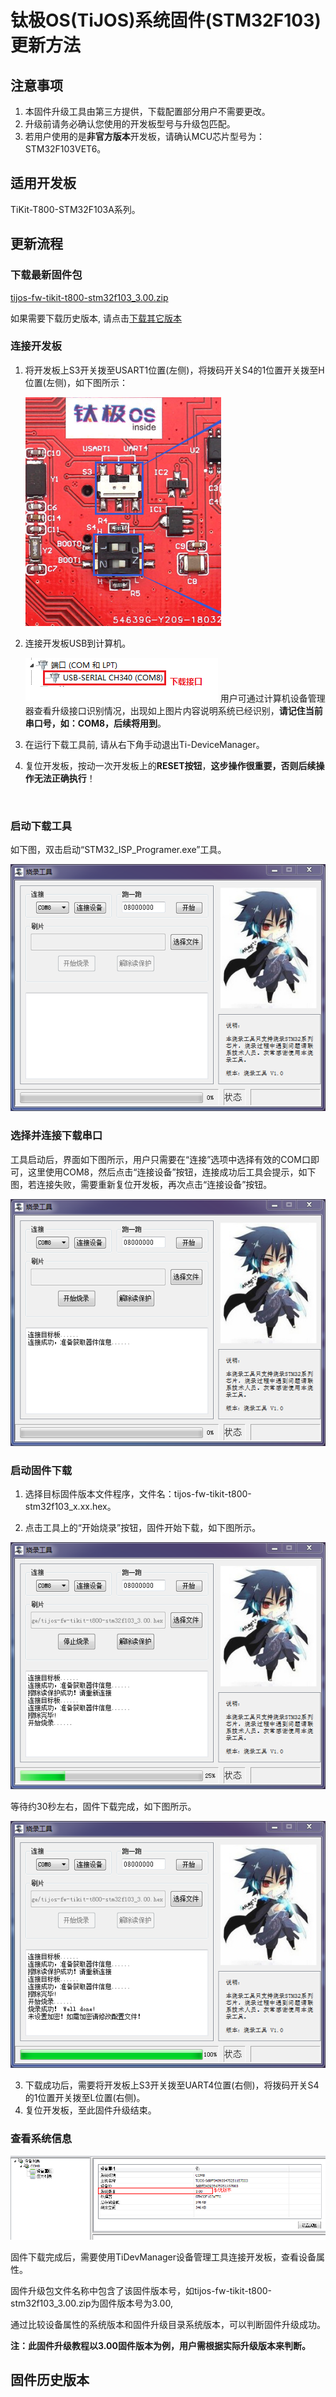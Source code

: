 # 钛极OS(TiJOS)系统固件(STM32F103)更新方法

## 注意事项

1. 本固件升级工具由第三方提供，下载配置部分用户不需要更改。
2. 升级前请务必确认您使用的开发板型号与升级包匹配。
3. 若用户使用的是**非官方版本**开发板，请确认MCU芯片型号为：STM32F103VET6。

## 适用开发板

TiKit-T800-STM32F103A系列。

## 更新流程

### 下载最新固件包

[tijos-fw-tikit-t800-stm32f103_3.00.zip](./package/tijos-fw-tikit-t800-stm32f103_3.00.zip)

如果需要下载历史版本, 请点击[下载其它版本](#固件历史版本)

### 连接开发板

1. 将开发板上S3开关拨至USART1位置(左侧)，将拨码开关S4的1位置开关拨至H位置(左侧)，如下图所示：

   ![switch](./img/switch.png)

2. 连接开发板USB到计算机。

   ![usb-com](./img/usb-com.png)
   用户可通过计算机设备管理器查看升级接口识别情况，出现如上图片内容说明系统已经识别，**请记住当前串口号，如：COM8，后续将用到**。

3. 在运行下载工具前, 请从右下角手动退出Ti-DeviceManager。

4. 复位开发板，按动一次开发板上的**RESET按钮**，**这步操作很重要，否则后续操作无法正确执行**！

   ​

### 启动下载工具

如下图，双击启动“STM32_ISP_Programer.exe”工具。

![programer](./img/programer.png)

### 选择并连接下载串口

工具启动后，界面如下图所示，用户只需要在“连接”选项中选择有效的COM口即可，这里使用COM8，然后点击“连接设备”按钮，连接成功后工具会提示，如下图，若连接失败，需要重新复位开发板，再次点击“连接设备”按钮。



![programer-ready](./img/programer-ready.png)

### 启动固件下载

1. 选择目标固件版本文件程序，文件名：tijos-fw-tikit-t800-stm32f103_x.xx.hex。

2. 点击工具上的“开始烧录”按钮，固件开始下载，如下图所示。


![programer-update](./img/programer-update.png)

等待约30秒左右，固件下载完成，如下图所示。

![programer-finish](./img/programer-finish.png)

3. 下载成功后，需要将开发板上S3开关拨至UART4位置(右侧)，将拨码开关S4的1位置开关拨至L位置(右侧)。
4. 复位开发板，至此固件升级结束。

### 查看系统信息

![os-ver](./img/os-ver.png)

固件下载完成后，需要使用TiDevManager设备管理工具连接开发板，查看设备属性。

固件升级包文件名称中包含了该固件版本号，如tijos-fw-tikit-t800-stm32f103_3.00.zip为固件版本号为3.00,

通过比较设备属性的系统版本和固件升级目录系统版本，可以判断固件升级成功。

**注：此固件升级教程以3.00固件版本为例，用户需根据实际升级版本来判断。**

## 固件历史版本

